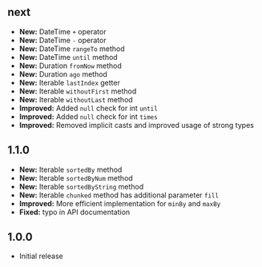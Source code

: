 ## next

- **New:** DateTime `+` operator
- **New:** DateTime `-` operator
- **New:** DateTime `rangeTo` method
- **New:** DateTime `until` method
- **New:** Duration `fromNow` method
- **New:** Duration `ago` method
- **New:** Iterable `lastIndex` getter
- **New:** Iterable `withoutFirst` method
- **New:** Iterable `withoutLast` method
- **Improved:** Added `null` check for int `until`
- **Improved:** Added `null` check for int `times`
- **Improved:** Removed implicit casts and improved usage of strong types

## 1.1.0

- **New:** Iterable `sortedBy` method 
- **New:** Iterable `sortedByNum` method 
- **New:** Iterable `sortedByString` method 
- **New:** Iterable `chunked` method has additional parameter `fill`
- **Improved:** More efficient implementation for `minBy` and `maxBy`
- **Fixed:** typo in API documentation


## 1.0.0

* Initial release